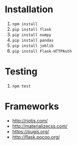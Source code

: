 # Installation
1. `npm install`
2. `pip install flask`
3. `pip install numpy`
4. `pip install pandas`
5. `pip install joblib`
6. `pip install Flask-HTTPAuth`

# Testing
1. `npm test`

# Frameworks
* http://riotjs.com/   
* http://materializecss.com/   
* https://pugjs.org/   
* http://flask.pocoo.org/   
